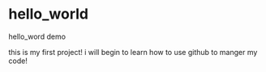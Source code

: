 # hello_world
hello_word demo

this is my first project! i will begin to learn how to use github to manger my code!
